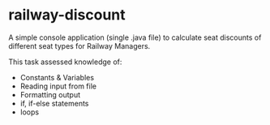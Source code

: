 # railway-discount
A simple console application (single .java file) to calculate seat discounts of different seat types for Railway Managers. 

This task assessed knowledge of: 
- Constants & Variables
- Reading input from file
- Formatting output
- if, if-else statements
- loops
